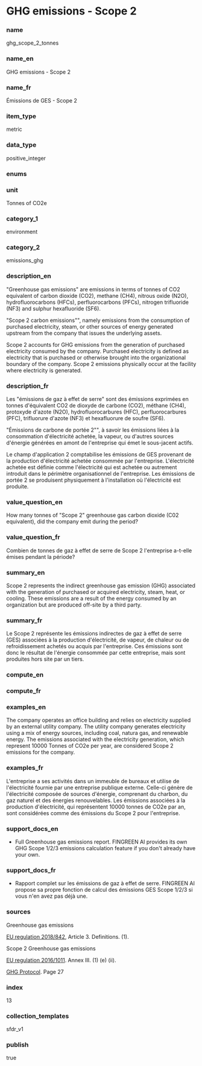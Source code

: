 # GHG emissions - Scope 2

### name

ghg_scope_2_tonnes

### name_en

GHG emissions - Scope 2

### name_fr

Émissions de GES - Scope 2

### item_type

metric

### data_type

positive_integer

### enums



### unit

Tonnes of CO2e

### category_1

environment

### category_2

emissions_ghg

### description_en


"Greenhouse gas emissions" are emissions in terms of tonnes of CO2 equivalent of carbon dioxide
(CO2), methane (CH4), nitrous oxide (N2O), hydrofluorocarbons (HFCs), perfluorocarbons (PFCs),
nitrogen trifluoride (NF3) and sulphur hexafluoride (SF6).


"Scope 2 carbon emissions"", namely emissions from the consumption of purchased electricity,
steam, or other sources of energy generated upstream from the company that issues the underlying
assets.


Scope 2 accounts for GHG emissions from the generation of purchased electricity consumed by
the company. Purchased electricity is defined as electricity that is purchased or otherwise
brought into the organizational boundary of the company. Scope 2 emissions physically occur at
the facility where electricity is generated.




### description_fr


Les "émissions de gaz à effet de serre" sont des émissions exprimées en tonnes d'équivalent CO2
de dioxyde de carbone (CO2), méthane (CH4), protoxyde d'azote (N2O), hydrofluorocarbures (HFC),
perfluorocarbures (PFC), trifluorure d'azote (NF3) et hexafluorure de soufre (SF6).


"Émissions de carbone de portée 2"", à savoir les émissions liées à la consommation
d'électricité achetée, la vapeur, ou d'autres sources d'énergie générées en amont de l'entreprise
qui émet le sous-jacent actifs.


Le champ d'application 2 comptabilise les émissions de GES provenant de la production
d'électricité achetée consommée par l'entreprise. L'électricité achetée est définie comme
l'électricité qui est achetée ou autrement introduit dans le périmètre organisationnel de
l'entreprise. Les émissions de portée 2 se produisent physiquement à l'installation où
l'électricité est produite.




### value_question_en

How many tonnes of "Scope 2" greenhouse gas carbon dioxide
(C02 equivalent), did the company emit during the period?

### value_question_fr

Combien de tonnes de gaz à effet de serre de Scope 2
l'entreprise a-t-elle émises pendant la période?

### summary_en

Scope 2 represents the indirect greenhouse gas emission
(GHG) associated with the generation of purchased or acquired electricity,
steam, heat, or cooling. These emissions are a result of the energy consumed
by an organization but are produced off-site by a third party.

### summary_fr

Le Scope 2 représente les émissions indirectes de gaz à
effet de serre (GES) associées à la production d'électricité, de vapeur, de
chaleur ou de refroidissement achetés ou acquis par l'entreprise. Ces
émissions sont donc le résultat de l'énergie consommée par cette entreprise,
mais sont produites hors site par un tiers.

### compute_en



### compute_fr



### examples_en

The company operates an office building and relies on
electricity supplied by an external utility company. The utility company
generates electricity using a mix of energy sources, including coal, natura
gas, and renewable energy. The emissions associated with the electricity
generation, which represent 10000 Tonnes of CO2e per year,
are considered Scope 2 emissions for the company.

### examples_fr

L'entreprise a ses activités dans un immeuble de bureaux
et utilise de l'électricité fournie par une entreprise publique externe.
Celle-ci génère de l'électricité composée de sources d'énergie, comprenant
du charbon, du gaz naturel et des énergies renouvelables. Les émissions
associées à la production d'électricité, qui représentent 10000 tonnes
de CO2e par an, sont considérées comme des émissions du Scope 2 pour
l'entreprise.

### support_docs_en


* Full Greenhouse gas emissions report. FINGREEN AI provides its own GHG
 Scope 1/2/3 emissions calculation feature if you don't already have your
 own.




### support_docs_fr


* Rapport complet sur les émissions de gaz à effet de serre. FINGREEN AI
 propose sa propre fonction de calcul des émissions GES Scope 1/2/3 si vous
 n'en avez pas déjà une.




### sources


Greenhouse gas emissions  

[EU regulation 2018/842](https://eur-lex.europa.eu/legal-content/EN/TXT/?uri=celex%3A32018R0842), Article 3. Definitions. (1).  

  

Scope 2 Greenhouse gas emissions  

[EU regulation 2016/1011](https://eur-lex.europa.eu/legal-content/EN/TXT/?uri=CELEX%3A02016R1011-20220101). Annex III. (1) (e) (ii).  

  

[GHG Protocol](https://ghgprotocol.org/sites/default/files/standards/ghg-protocol-revised.pdf#page=27). Page 27

            
### index

13

### collection_templates

sfdr_v1

### publish

true
